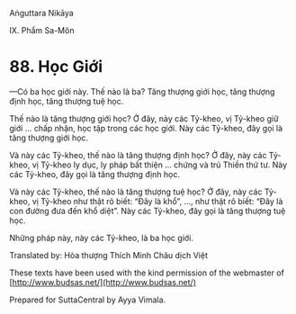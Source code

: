 Aṅguttara Nikāya

IX. Phẩm Sa-Môn

# 88. Học Giới

—Có ba học giới này. Thế nào là ba? Tăng thượng giới học, tăng thượng định học, tăng thượng tuệ học.

Thế nào là tăng thượng giới học? Ở đây, này các Tỷ-kheo, vị Tỷ-kheo giữ giới ... chấp nhận, học tập trong các học giới. Này các Tỷ-kheo, đây gọi là tăng thượng giới học.

Và này các Tỷ-kheo, thế nào là tăng thượng định học? Ở đây, này các Tỷ-kheo, vị Tỷ-kheo ly dục, ly pháp bất thiện ... chứng và trú Thiền thứ tư. Này các Tỷ-kheo, đây gọi là tăng thượng định học.

Và này các Tỷ-kheo, thế nào là tăng thượng tuệ học? Ở đây, này các Tỷ-kheo, vị Tỷ-kheo như thật rõ biết: “Ðây là khổ”, ..., như thật rõ biết: “Ðây là con đường đưa đến khổ diệt”. Này các Tỷ-kheo, đây gọi là tăng thượng tuệ học.

Những pháp này, này các Tỷ-kheo, là ba học giới.

Translated by: Hòa thượng Thích Minh Châu dịch Việt

These texts have been used with the kind permission of the webmaster of [http://www.budsas.net/](http://www.budsas.net/)

Prepared for SuttaCentral by Ayya Vimala.